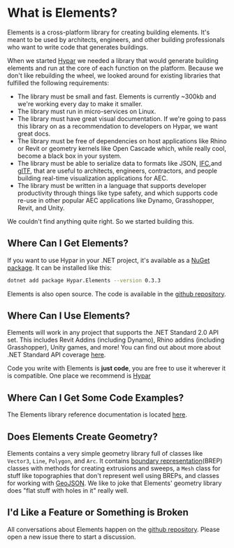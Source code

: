 # What is Elements?
Elements is a cross-platform library for creating building elements. It's meant to be used by architects, engineers, and other building professionals who want to write code that generates buildings.

When we started [Hypar](https://www.hypar.io) we needed a library that would generate building elements and run at the core of each function on the platform. Because we don't like rebuilding the wheel, we looked around for existing libraries that fulfilled the following requirements:
- The library must be small and fast. Elements is currently ~300kb and we're working every day to make it smaller.
- The library must run in micro-services on Linux.
- The library must have great visual documentation. If we're going to pass this library on as a recommendation to developers on Hypar, we want great docs.
- The library must be free of dependencies on host applications like Rhino or Revit or geometry kernels like Open Cascade which, while really cool, become a black box in your system.
- The library must be able to serialize data to formats like JSON, [IFC](https://www.buildingsmart.org/about/what-is-openbim/ifc-introduction/),and [glTF](https://www.khronos.org/gltf/), that are useful to architects, engineers, contractors, and people building real-time visualization applications for AEC.
- The library must be written in a language that supports developer productivity through things like type safety, and which supports code re-use in other popular AEC applications like Dynamo, Grasshopper, Revit, and Unity.

We couldn't find anything quite right. So we started building this.

## Where Can I Get Elements?
If you want to use Hypar in your .NET project, it's available as a [NuGet package](https://www.nuget.org/packages/Hypar.Elements/). It can be installed like this:
```bash
dotnet add package Hypar.Elements --version 0.3.3
```
Elements is also open source. The code is available in the [github repository](https://github.com/hypar-io/Elements).

## Where Can I Use Elements?
Elements will work in any project that supports the .NET Standard 2.0 API set. This includes Revit Addins (including Dynamo), Rhino addins (including Grasshopper), Unity games, and more! You can find out about more about .NET Standard API coverage [here](https://github.com/dotnet/standard/blob/master/docs/versions.md).

Code you write with Elements is **just code**, you are free to use it wherever it is compatible. One place we recommend is [Hypar](./GettingStarted.html)

## Where Can I Get Some Code Examples?
The Elements library reference documentation is located [here](../api/Elements.html).

## Does Elements Create Geometry?
Elements contains a very simple geometry library full of classes like `Vector3`, `Line`, `Polygon`, and `Arc`. It contains [boundary representation](https://en.wikipedia.org/wiki/Boundary_representation)(BREP) classes with methods for creating extrusions and sweeps, a `Mesh` class for stuff like topographies that don't represent well using BREPs, and classes for working with [GeoJSON](https://geojson.org/). We like to joke that Elements' geometry library does "flat stuff with holes in it" really well.

## I'd Like a Feature or Something is Broken
All conversations about Elements happen on the [github repository](https://github.com/hypar-io/Elements). Please open a new issue there to start a discussion.
